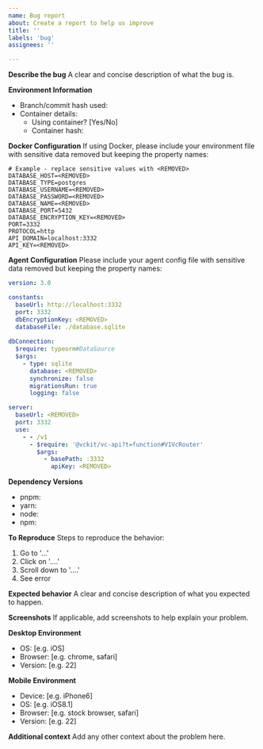 ```yaml
---
name: Bug report
about: Create a report to help us improve
title: ''
labels: 'bug'
assignees: ''

---
```


**Describe the bug**
A clear and concise description of what the bug is.

**Environment Information**
- Branch/commit hash used: 
- Container details:
  - Using container? [Yes/No]
  - Container hash: 

**Docker Configuration**
If using Docker, please include your environment file with sensitive data removed but keeping the property names:
```env
# Example - replace sensitive values with <REMOVED>
DATABASE_HOST=<REMOVED>
DATABASE_TYPE=postgres
DATABASE_USERNAME=<REMOVED>
DATABASE_PASSWORD=<REMOVED>
DATABASE_NAME=<REMOVED>
DATABASE_PORT=5432
DATABASE_ENCRYPTION_KEY=<REMOVED>
PORT=3332
PROTOCOL=http
API_DOMAIN=localhost:3332
API_KEY=<REMOVED>
```

**Agent Configuration**
Please include your agent config file with sensitive data removed but keeping the property names:
```yaml
version: 3.0

constants:
  baseUrl: http://localhost:3332
  port: 3332
  dbEncryptionKey: <REMOVED>
  databaseFile: ./database.sqlite
  
dbConnection:
  $require: typeorm#DataSource
  $args:
    - type: sqlite
      database: <REMOVED>
      synchronize: false
      migrationsRun: true
      logging: false

server:
  baseUrl: <REMOVED>
  port: 3332
  use:
    - - /v1
      - $require: '@vckit/vc-api?t=function#V1VcRouter'
        $args:
          - basePath: :3332
            apiKey: <REMOVED>
```

**Dependency Versions**
- pnpm: 
- yarn: 
- node: 
- npm: 

**To Reproduce**
Steps to reproduce the behavior:
1. Go to '...'
2. Click on '....'
3. Scroll down to '....'
4. See error

**Expected behavior**
A clear and concise description of what you expected to happen.

**Screenshots**
If applicable, add screenshots to help explain your problem.

**Desktop Environment**
 - OS: [e.g. iOS]
 - Browser: [e.g. chrome, safari]
 - Version: [e.g. 22]

**Mobile Environment**
 - Device: [e.g. iPhone6]
 - OS: [e.g. iOS8.1]
 - Browser: [e.g. stock browser, safari]
 - Version: [e.g. 22]

**Additional context**
Add any other context about the problem here.
